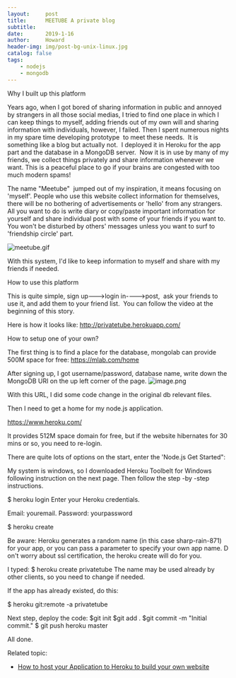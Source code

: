 ```yaml
---
layout:     post
title:      MEETUBE A private blog
subtitle:   
date:       2019-1-16
author:     Howard
header-img: img/post-bg-unix-linux.jpg
catalog: false
tags:
    - nodejs
    - mongodb
---
```


Why I built up this platform

Years ago, when I got bored of sharing information in public and annoyed by strangers in all those social medias, I tried to find one place in which I can keep things to myself, adding friends out of my own will and sharing information with individuals, however, I failed. Then I spent numerous nights in my spare time developing prototype  to meet these needs.  It is something like a blog but actually not.  I deployed it in Heroku for the app part and the database in a MongoDB server.  Now it is in use by many of my friends, we collect things privately and share information whenever we want. This is a peaceful place to go if your brains are congested with too much modern spams! 

The name "Meetube"  jumped out of my inspiration, it means focusing on 'myself'. People who use this website collect information for themselves, there will be no bothering of advertisements or 'hello' from any strangers. All you want to do is write diary or copy/paste important information for yourself and share individual post with some of your friends if you want to. You won't be disturbed by others' messages unless you want to surf to 'friendship circle' part. 

![meetube.gif](https://res.cloudinary.com/hpiynhbhq/image/upload/v1509671932/wvcmvzzarxc5fv2km7uj.gif)

With this system, I'd like to keep information to myself and share with my friends if needed. 

How to use this platform

This is quite simple, sign up--->login in---->post,  ask your friends to use it, and add them to your friend list.  You can follow the video at the beginning of this story.

Here is how it looks like:
http://privatetube.herokuapp.com/


How to setup one of your own?

The first thing is to find a place for the database, mongolab can provide 500M space for free:
https://mlab.com/home

After signing up, I got username/password, database name, write  down the MongoDB URI on the up left corner of the page.
![image.png](https://res.cloudinary.com/hpiynhbhq/image/upload/v1509674147/iz4unauied6nrsefpey8.png)

With this URL, I did some code change in the original db relevant files.


Then I need to get a home for my node.js application.


https://www.heroku.com/




It provides 512M space domain for free, but if the website hibernates for 30 mins or so, you need to re-login.


There are quite lots of options on the start, enter the 'Node.js Get Started":







My system is windows, so I downloaded  Heroku Toolbelt for Windows following instruction on the next page. Then follow the step -by -step instructions.




$ heroku login
Enter your Heroku credentials.

Email: youremail.
Password: yourpassword


$ heroku create

Be aware: Heroku generates a random name (in this case sharp-rain-871) for your app, or you can pass a parameter to specify your own app name. D on't worry about ssl certification, the heroku create will do for you.

I typed:
$ heroku create privatetube
The name may be used already by other clients, so you need to change if needed.


If the app has already existed, do this:

$ heroku git:remote -a privatetube

Next step, deploy the code:
$git init
$git add .
$git commit -m "Initial commit."
$ git push heroku master

All done.



Related topic:

- 
  [How to host your Application to Heroku to build your own website](http://engineerman.club/2015/01/16/How-to-host-your-Application-to-Heroku-to-build-your-own-website/)
